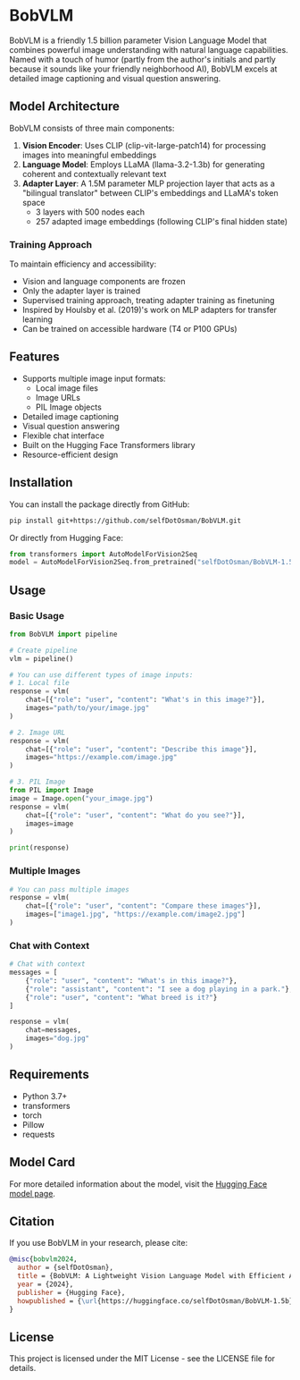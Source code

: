 # BobVLM

BobVLM is a friendly 1.5 billion parameter Vision Language Model that combines powerful image understanding with natural language capabilities. Named with a touch of humor (partly from the author's initials and partly because it sounds like your friendly neighborhood AI), BobVLM excels at detailed image captioning and visual question answering.

## Model Architecture

BobVLM consists of three main components:

1. **Vision Encoder**: Uses CLIP (clip-vit-large-patch14) for processing images into meaningful embeddings
2. **Language Model**: Employs LLaMA (llama-3.2-1.3b) for generating coherent and contextually relevant text
3. **Adapter Layer**: A 1.5M parameter MLP projection layer that acts as a "bilingual translator" between CLIP's embeddings and LLaMA's token space
   - 3 layers with 500 nodes each
   - 257 adapted image embeddings (following CLIP's final hidden state)

### Training Approach

To maintain efficiency and accessibility:
- Vision and language components are frozen
- Only the adapter layer is trained
- Supervised training approach, treating adapter training as finetuning
- Inspired by Houlsby et al. (2019)'s work on MLP adapters for transfer learning
- Can be trained on accessible hardware (T4 or P100 GPUs)

## Features

- Supports multiple image input formats:
  - Local image files
  - Image URLs
  - PIL Image objects
- Detailed image captioning
- Visual question answering
- Flexible chat interface
- Built on the Hugging Face Transformers library
- Resource-efficient design

## Installation

You can install the package directly from GitHub:

```bash
pip install git+https://github.com/selfDotOsman/BobVLM.git
```

Or directly from Hugging Face:

```python
from transformers import AutoModelForVision2Seq
model = AutoModelForVision2Seq.from_pretrained("selfDotOsman/BobVLM-1.5b", trust_remote_code=True)
```

## Usage

### Basic Usage

```python
from BobVLM import pipeline

# Create pipeline
vlm = pipeline()

# You can use different types of image inputs:
# 1. Local file
response = vlm(
    chat=[{"role": "user", "content": "What's in this image?"}],
    images="path/to/your/image.jpg"
)

# 2. Image URL
response = vlm(
    chat=[{"role": "user", "content": "Describe this image"}],
    images="https://example.com/image.jpg"
)

# 3. PIL Image
from PIL import Image
image = Image.open("your_image.jpg")
response = vlm(
    chat=[{"role": "user", "content": "What do you see?"}],
    images=image
)

print(response)
```

### Multiple Images

```python
# You can pass multiple images
response = vlm(
    chat=[{"role": "user", "content": "Compare these images"}],
    images=["image1.jpg", "https://example.com/image2.jpg"]
)
```

### Chat with Context

```python
# Chat with context
messages = [
    {"role": "user", "content": "What's in this image?"},
    {"role": "assistant", "content": "I see a dog playing in a park."},
    {"role": "user", "content": "What breed is it?"}
]

response = vlm(
    chat=messages,
    images="dog.jpg"
)
```

## Requirements

- Python 3.7+
- transformers
- torch
- Pillow
- requests

## Model Card

For more detailed information about the model, visit the [Hugging Face model page](https://huggingface.co/selfDotOsman/BobVLM-1.5b).

## Citation

If you use BobVLM in your research, please cite:

```bibtex
@misc{bobvlm2024,
  author = {selfDotOsman},
  title = {BobVLM: A Lightweight Vision Language Model with Efficient Adapter Architecture},
  year = {2024},
  publisher = {Hugging Face},
  howpublished = {\url{https://huggingface.co/selfDotOsman/BobVLM-1.5b}}
}
```

## License

This project is licensed under the MIT License - see the LICENSE file for details.
